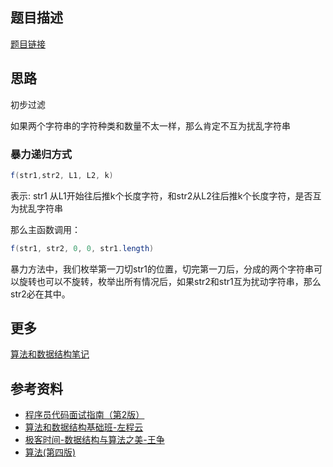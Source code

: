 ## 题目描述

[题目链接](https://leetcode.com/problems/scramble-string/)

## 思路  

初步过滤

如果两个字符串的字符种类和数量不太一样，那么肯定不互为扰乱字符串


### 暴力递归方式

```java
f(str1,str2, L1, L2, k)
```

表示: str1 从L1开始往后推k个长度字符，和str2从L2往后推k个长度字符，是否互为扰乱字符串

那么主函数调用：

```java
f(str1, str2, 0, 0, str1.length) 
```

暴力方法中，我们枚举第一刀切str1的位置，切完第一刀后，分成的两个字符串可以旋转也可以不旋转，枚举出所有情况后，如果str2和str1互为扰动字符串，那么str2必在其中。






## 更多


[算法和数据结构笔记](https://github.com/GreyZeng/algorithm)


## 参考资料


- [程序员代码面试指南（第2版）](https://book.douban.com/subject/30422021/)
- [算法和数据结构基础班-左程云](https://ke.qq.com/course/2145184)
- [极客时间-数据结构与算法之美-王争](https://time.geekbang.org/column/intro/126)
- [算法(第四版)](https://book.douban.com/subject/19952400/)
